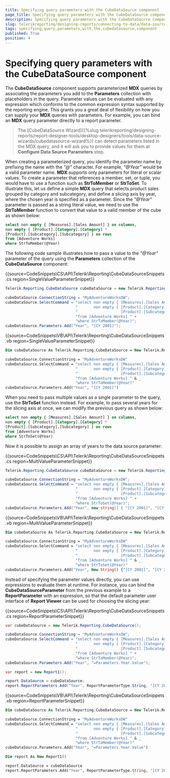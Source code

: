 ```yaml
---
title: Specifying query parameters with the CubeDataSource component
page_title: Specifying query parameters with the CubeDataSource component | for Telerik Reporting Documentation
description: Specifying query parameters with the CubeDataSource component
slug: telerikreporting/designing-reports/connecting-to-data/data-source-components/cubedatasource-component/specifying-query-parameters-with-the-cubedatasource-component
tags: specifying,query,parameters,with,the,cubedatasource,component
published: True
position: 4
---
```


# Specifying query parameters with the CubeDataSource component



The __CubeDataSource__  component supports parameterized __MDX__          queries by associating the parameters you add to the __Parameters__  collection with         placeholders in the query. Parameter values can be evaluated with any expression which conforms to the         common expression syntax supported by the reporting engine. This grants you a great deal of flexibility         on how you can supply your __MDX__  queries with parameters. For example, you can         bind an __MDX__  query parameter directly to a report parameter.       

> The [CubeDataSource Wizard]({%slug telerikreporting/designing-reports/report-designer-tools/desktop-designers/tools/data-source-wizards/cubedatasource-wizard%}) can detect parameters listed           in the MDX query, and it will ask you to provide values for them at  __Configure Data Source Parameters__  step.         

When creating a parameterized query, you identify the parameter name by prefixing the name with the           *"@"*  character. For example, *"@Year"*  would           be a valid parameter name. __MDX__  supports only parameters for literal or scalar           values. To create a parameter that references a member, set, or tuple, you would have to use a function           such as __StrToMember__  or __StrToSet__. To illustrate this,           let us define a simple __MDX__  query that selects product sales grouped by category           and subcategory, and define a slicing axis by year, where the chosen year is specified as a parameter.           Since the *"@Year"*  parameter is passed as a string literal value, we need           to use the __StrToMember__  function to convert that value to a valid member of           the cube as shown below:         

    
````sql
select non empty { [Measures].[Sales Amount] } on columns,
non empty { [Product].[Category].[Category] *
[Product].[Subcategory].[Subcategory] } on rows
from [Adventure Works]
where StrToMember(@Year)
````

The following code sample illustrates how to pass a value to the *"@Year"*            parameter of the query using the __Parameters__  collection of the __CubeDataSource__  component:         

{{source=CodeSnippets\CS\API\Telerik\Reporting\CubeDataSourceSnippets.cs region=SingleValueParameterSnippet}}
````c#
Telerik.Reporting.CubeDataSource cubeDataSource = new Telerik.Reporting.CubeDataSource();

cubeDataSource.ConnectionString = "MyAdventureWorksDW";
cubeDataSource.SelectCommand = "select non empty { [Measures].[Sales Amount] } on columns, " +
                               "       non empty { [Product].[Category].[Category] * " +
                               "                   [Product].[Subcategory].[Subcategory] } on rows " +
                               "from [Adventure Works] " +
                               "where StrToMember(@Year)";
cubeDataSource.Parameters.Add("Year", "[CY 2001]");
````
{{source=CodeSnippets\VB\API\Telerik\Reporting\CubeDataSourceSnippets.vb region=SingleValueParameterSnippet}}
````vb
Dim cubeDataSource As Telerik.Reporting.CubeDataSource = New Telerik.Reporting.CubeDataSource()

cubeDataSource.ConnectionString = "MyAdventureWorksDW"
cubeDataSource.SelectCommand = "select non empty { [Measures].[Sales Amount] } on columns, " & _
                               "       non empty { [Product].[Category].[Category] * " & _
                               "                   [Product].[Subcategory].[Subcategory] } on rows " & _
                               "from [Adventure Works] " & _
                               "where StrToMember(@Year)"
cubeDataSource.Parameters.Add("Year", "[CY 2001]")
````

When you need to pass multiple values as a single parameter to the query, use the __StrToSet__  function instead. For example, to pass several years for the slicing axis at once, we can           modify the previous query as shown below:         

    
````sql
select non empty { [Measures].[Sales Amount] } on columns,
non empty { [Product].[Category].[Category] *
[Product].[Subcategory].[Subcategory] } on rows
from [Adventure Works]
where StrToSet(@Year)
````

Now it is possible to assign an array of years to the data source parameter:         

{{source=CodeSnippets\CS\API\Telerik\Reporting\CubeDataSourceSnippets.cs region=MultiValueParameterSnippet}}
````c#
Telerik.Reporting.CubeDataSource cubeDataSource = new Telerik.Reporting.CubeDataSource();

cubeDataSource.ConnectionString = "MyAdventureWorksDW";
cubeDataSource.SelectCommand = "select non empty { [Measures].[Sales Amount] } on columns, " +
                               "       non empty { [Product].[Category].[Category] * " +
                               "                   [Product].[Subcategory].[Subcategory] } on rows " +
                               "from [Adventure Works] " +
                               "where StrToSet(@Year)";
cubeDataSource.Parameters.Add("Year", new string[] { "[CY 2001]", "[CY 2002]" });
````
{{source=CodeSnippets\VB\API\Telerik\Reporting\CubeDataSourceSnippets.vb region=MultiValueParameterSnippet}}
````vb
Dim cubeDataSource As Telerik.Reporting.CubeDataSource = New Telerik.Reporting.CubeDataSource()

cubeDataSource.ConnectionString = "MyAdventureWorksDW"
cubeDataSource.SelectCommand = "select non empty { [Measures].[Sales Amount] } on columns, " & _
                               "       non empty { [Product].[Category].[Category] * " & _
                               "                   [Product].[Subcategory].[Subcategory] } on rows " & _
                               "from [Adventure Works] " & _
                               "where StrToSet(@Year)"
cubeDataSource.Parameters.Add("Year", New String() {"[CY 2001]", "[CY 2002]"})
````

Instead of specifying the parameter values directly, you can use expressions to evaluate them at runtime.           For instance, you can bind the __CubeDataSourceParameter__  from the previous example           to a __ReportParameter__  with an expression, so that the default parameter user           interface of __Report Viewer__  can be used for choosing the slicing year:         

{{source=CodeSnippets\CS\API\Telerik\Reporting\CubeDataSourceSnippets.cs region=ReportParameterSnippet}}
````c#
var cubeDataSource = new Telerik.Reporting.CubeDataSource();

cubeDataSource.ConnectionString = "MyAdventureWorksDW";
cubeDataSource.SelectCommand = "select non empty { [Measures].[Sales Amount] } on columns, " +
                               "       non empty { [Product].[Category].[Category] * " +
                               "                   [Product].[Subcategory].[Subcategory] } on rows " +
                               "from [Adventure Works] " +
                               "where StrToMember(@Year)";
cubeDataSource.Parameters.Add("Year", "=Parameters.Year.Value");

var report = new Report1();

report.DataSource = cubeDataSource;
report.ReportParameters.Add("Year", ReportParameterType.String, "[CY 2001]");
````
{{source=CodeSnippets\VB\API\Telerik\Reporting\CubeDataSourceSnippets.vb region=ReportParameterSnippet}}
````vb
Dim cubeDataSource As Telerik.Reporting.CubeDataSource = New Telerik.Reporting.CubeDataSource()

cubeDataSource.ConnectionString = "MyAdventureWorksDW"
cubeDataSource.SelectCommand = "select non empty { [Measures].[Sales Amount] } on columns, " & _
                               "       non empty { [Product].[Category].[Category] * " & _
                               "                   [Product].[Subcategory].[Subcategory] } on rows " & _
                               "from [Adventure Works] " & _
                               "where StrToMember(@Year)"
cubeDataSource.Parameters.Add("Year", "=Parameters.Year.Value")

Dim report As New Report1()

report.DataSource = cubeDataSource
report.ReportParameters.Add("Year", ReportParameterType.String, "[CY 2001]")
````

